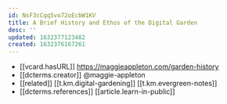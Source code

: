 ```yaml
---
id: NsF3cCqq5vo72oEcbW1KV
title: A Brief History and Ethos of the Digital Garden
desc: ''
updated: 1632377123482
created: 1632376167261
---
```


- [[vcard.hasURL]] https://maggieappleton.com/garden-history
- [[dcterms.creator]] @maggie-appleton
- [[related]] [[t.km.digital-gardening]] [[t.km.evergreen-notes]]
- [[dcterms.references]] [[article.learn-in-public]]
